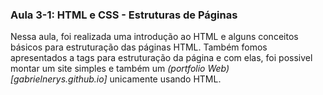 ### Aula 3-1: HTML e CSS - Estruturas de Páginas

Nessa aula, foi realizada uma introdução ao HTML e alguns conceitos básicos para estruturação das páginas HTML. Também fomos apresentados a tags para estruturação da página e com elas, foi possivel montar um site simples e também um _(portfolio Web)[gabrielnerys.github.io]_ unicamente usando HTML. 
